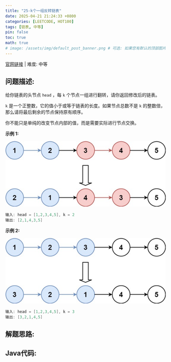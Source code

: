 ```yaml
---
title: "25-k个一组反转链表"
date: 2025-04-21 21:24:33 +0800
categories: [LEETCODE, HOT100]
tags: [链表, 中等]
pin: false
toc: true
math: true
# image: /assets/img/default_post_banner.png # 可选: 如果您有默认的顶部图片，取消注释并修改路径
---
```


[官网链接](https://leetcode.cn/problems/reverse-nodes-in-k-group/) \| 难度: 中等

## 问题描述: 

给你链表的头节点 `head` ，每 `k` 个节点一组进行翻转，请你返回修改后的链表。

`k` 是一个正整数，它的值小于或等于链表的长度。如果节点总数不是 `k` 的整数倍，那么请将最后剩余的节点保持原有顺序。

你不能只是单纯的改变节点内部的值，而是需要实际进行节点交换。

**示例 1:**

![img](../../../../assets/img/posts/p25_0.jpg)

```java
输入: head = [1,2,3,4,5], k = 2
输出: [2,1,4,3,5]
```

**示例 2:**

![img](../../../../assets/img/posts/p25_1.jpg)

```java
输入: head = [1,2,3,4,5], k = 3
输出: [3,2,1,4,5]
```





## 解题思路: 







## Java代码: 



